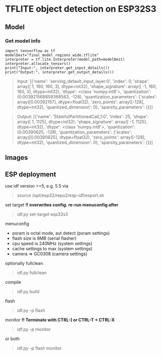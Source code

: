 # TFLITE object detection on ESP32S3

## Model

### Get model info

```
import tensorflow as tf
modelDest="final_model_regions_wide.tflite"
interpreter = tf.lite.Interpreter(model_path=modelDest)
interpreter.allocate_tensors()
print("Input:", interpreter.get_input_details())
print("Output:", interpreter.get_output_details())
```

> Input: [{'name': 'serving_default_input_layer:0', 'index': 0, 'shape': array([  1, 160, 160,   3], dtype=int32), 'shape_signature': array([ -1, 160, 160,   3], dtype=int32), 'dtype': <class 'numpy.int8'>, 'quantization': (0.003921568859368563, -128), 'quantization_parameters': {'scales': array([0.00392157], dtype=float32), 'zero_points': array([-128], dtype=int32), 'quantized_dimension': 0}, 'sparsity_parameters': {}}]

> Output: [{'name': 'StatefulPartitionedCall_1:0', 'index': 25, 'shape': array([   1, 1125], dtype=int32), 'shape_signature': array([  -1, 1125], dtype=int32), 'dtype': <class 'numpy.int8'>, 'quantization': (0.00390625, -128), 'quantization_parameters': {'scales': array([0.00390625], dtype=float32), 'zero_points': array([-128], dtype=int32), 'quantized_dimension': 0}, 'sparsity_parameters': {}}]



## Images 

## ESP deployment

use idf version >=5, e.g. 5.5 via 

> source /opt/esp32/repo2/esp-idf/export.sh

set target **!! overwrites config. re-run menuconfig after**

> idf.py set-target esp32s3

menuconfig

  * psram is octal mode, aut detect (psram settings)
  * flash size is 8MB (serial flasher)
  * cpu speed is 240MHz (system settings)
  * cache settings to max (system settings)
  * camera => GC0308 (camera settings)

optionally fullclean

> idf.py fullclean

compile 

> idf.py build

flash 

> idf.py -p <port> flash

monitor **!! Terminate with CTRL-]  or CTRL-T + CTRL-X**

> idf.py -p <port> monitor 

or both 

> idf.py -p <port> flash monitor 


